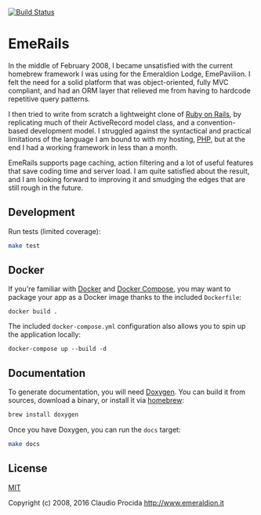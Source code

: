 [![Build Status](https://travis-ci.org/emeraldion/emerails.svg?branch=master)](https://travis-ci.org/emeraldion/emerails)

# EmeRails

In the middle of February 2008, I became unsatisfied with the current homebrew framework I was using for the Emeraldion Lodge, EmePavilion. I felt the need for a solid platform that was object-oriented, fully MVC compliant, and had an ORM layer that relieved me from having to hardcode repetitive query patterns.

I then tried to write from scratch a lightweight clone of [Ruby on Rails](http://www.rubyonrails.org/), by replicating much of their ActiveRecord model class, and a convention-based development model. I struggled against the syntactical and practical limitations of the language I am bound to with my hosting, [PHP](http://www.php.net/), but at the end I had a working framework in less than a month.

EmeRails supports page caching, action filtering and a lot of useful features that save coding time and server load. I am quite satisfied about the result, and I am looking forward to improving it and smudging the edges that are still rough in the future.

## Development

Run tests (limited coverage):

```sh
make test
```

## Docker

If you're familiar with [Docker](https://docs.docker.com/engine/) and [Docker Compose](), you may want to package your app as a Docker image thanks to the included `Dockerfile`:

```
docker build .
```

The included `docker-compose.yml` configuration also allows you to spin up the application locally:

```
docker-compose up --build -d
```

## Documentation

To generate documentation, you will need [Doxygen](https://github.com/doxygen/doxygen.git). You can build it from sources, download a binary, or install it via [homebrew](http://brew.sh/):

```sh
brew install doxygen
```

Once you have Doxygen, you can run the `docs` target:

```sh
make docs
```

## License

[MIT](http://opensource.org/licenses/MIT)

Copyright (c) 2008, 2016 Claudio Procida
http://www.emeraldion.it

